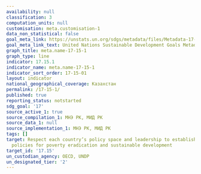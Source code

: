 ```yaml
---
availability: null
classification: 3
computation_units: null
customisation: meta.customisation-1
data_non_statistical: false
goal_meta_link: https://unstats.un.org/sdgs/metadata/files/Metadata-17-15-01.pdf
goal_meta_link_text: United Nations Sustainable Development Goals Metadata (pdf 468kB)
graph_title: meta.name-17-15-1
graph_type: line
indicator: 17.15.1
indicator_name: meta.name-17-15-1
indicator_sort_order: 17-15-01
layout: indicator
national_geographical_coverage: Казахстан
permalink: /17-15-1/
published: true
reporting_status: notstarted
sdg_goal: '17'
source_active_1: true
source_compilation_1: МНЭ РК, МИД РК
source_data_1: null
source_implementation_1: МНЭ РК, МИД РК
tags: []
target: Respect each country’s policy space and leadership to establish and implement
  policies for poverty eradication and sustainable development
target_id: '17.15'
un_custodian_agency: OECD, UNDP
un_designated_tier: '2'
---
```

